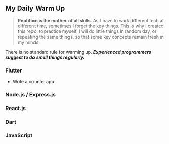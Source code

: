 ## My Daily Warm Up

> **Reptition is the mother of all skills**. As I have to work different tech at different time, sometimes I forget the key things.
> This is why I created this repo, to practice myself. I will do little things in random day, or repeating the same things,
> so that some key concepts remain fresh in my minds.

There is no standard rule for warming up. ***Experienced programmers suggest to do small things regularly.***



### Flutter

- Write a counter app

### Node.js / Express.js


### React.js


### Dart


### JavaScript


